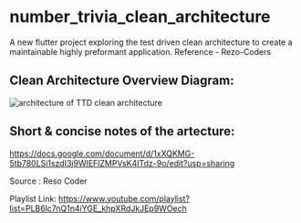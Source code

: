 # number_trivia_clean_architecture

A new flutter project exploring the test driven clean architecture to create a maintainable highly preformant application. 
Reference - Rezo-Coders

## Clean Architecture Overview Diagram:
![architecture of TTD clean architecture](https://user-images.githubusercontent.com/51785772/223683066-d5f3b170-9d53-43f2-a23d-0db4a9c5912c.PNG)

## Short & concise notes of the artecture:
https://docs.google.com/document/d/1xXQKMG-5tb780LSi1szdI3j9WIEFlZMPVsK4ITdz-9o/edit?usp=sharing

Source : Reso Coder

Playlist Link: https://www.youtube.com/playlist?list=PLB6lc7nQ1n4iYGE_khpXRdJkJEp9WOech  
